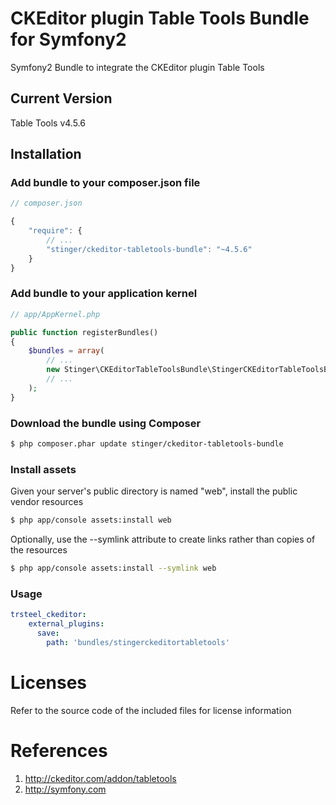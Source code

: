 # CKEditor plugin Table Tools Bundle for Symfony2
Symfony2 Bundle to integrate the CKEditor plugin Table Tools

## Current Version

Table Tools v4.5.6

## Installation

### Add bundle to your composer.json file

``` js
// composer.json

{
    "require": {
		// ...
        "stinger/ckeditor-tabletools-bundle": "~4.5.6"
    }
}
```

### Add bundle to your application kernel

``` php
// app/AppKernel.php

public function registerBundles()
{
    $bundles = array(
        // ...
        new Stinger\CKEditorTableToolsBundle\StingerCKEditorTableToolsBundle(),
        // ...
    );
}
```

### Download the bundle using Composer

``` bash
$ php composer.phar update stinger/ckeditor-tabletools-bundle
```

### Install assets

Given your server's public directory is named "web", install the public vendor resources

``` bash
$ php app/console assets:install web
```

Optionally, use the --symlink attribute to create links rather than copies of the resources 

``` bash
$ php app/console assets:install --symlink web
```

### Usage

``` yaml
trsteel_ckeditor:
    external_plugins:
      save:
        path: 'bundles/stingerckeditortabletools'
```



# Licenses

Refer to the source code of the included files for license information

# References

1. http://ckeditor.com/addon/tabletools
2. http://symfony.com
